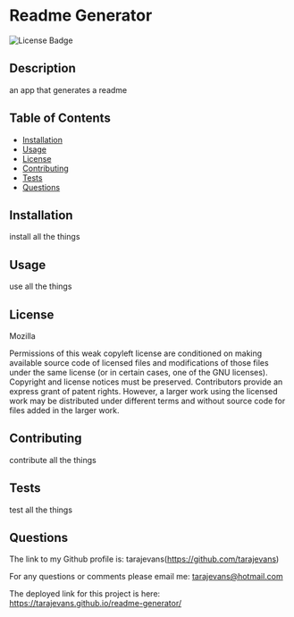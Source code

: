
# Readme Generator
![License Badge](https://img.shields.io/badge/license-MOZILLA-red)
## Description
an app that generates a readme
## Table of Contents
- [Installation](#installation)
- [Usage](#usage)
- [License](#license)
- [Contributing](#contributing)
- [Tests](#tests)
- [Questions](#questions)
## Installation
install all the things
## Usage
use all the things
## License
Mozilla

Permissions of this weak copyleft license are conditioned on making available source code of licensed files and modifications of those files under the same license (or in certain cases, one of the GNU licenses). Copyright and license notices must be preserved. Contributors provide an express grant of patent rights. However, a larger work using the licensed work may be distributed under different terms and without source code for files added in the larger work.
## Contributing
contribute all the things
## Tests
test all the things
## Questions
The link to my Github profile is:
tarajevans(https://github.com/tarajevans)

For any questions or comments please email me:
tarajevans@hotmail.com

The deployed link for this project is here:
https://tarajevans.github.io/readme-generator/
